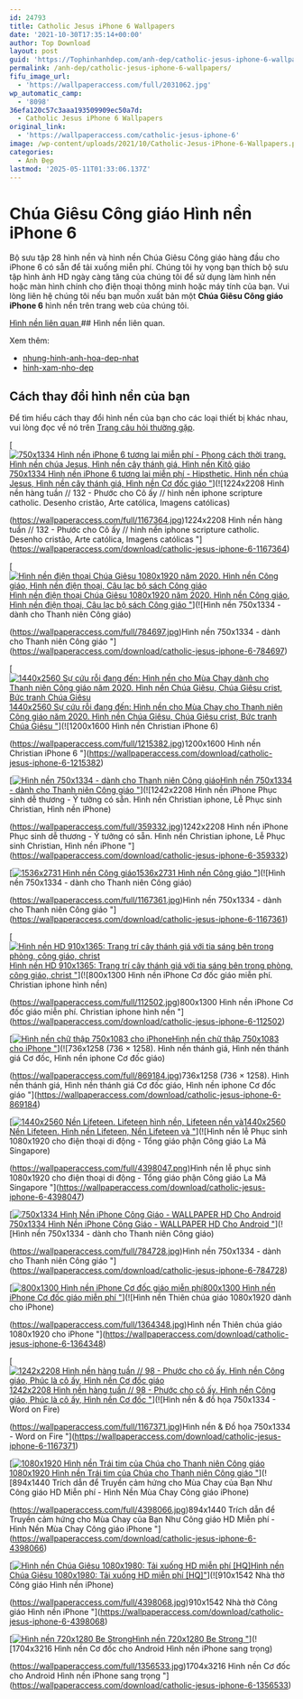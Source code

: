 ```yaml
---
id: 24793
title: Catholic Jesus iPhone 6 Wallpapers
date: '2021-10-30T17:35:14+00:00'
author: Top Download
layout: post
guid: 'https://Tophinhanhdep.com/anh-dep/catholic-jesus-iphone-6-wallpapers/'
permalink: /anh-dep/catholic-jesus-iphone-6-wallpapers/
fifu_image_url:
  - 'https://wallpaperaccess.com/full/2031062.jpg'
wp_automatic_camp:
  - '8098'
36efa120c57c3aaa193509909ec50a7d:
  - Catholic Jesus iPhone 6 Wallpapers
original_link:
  - 'https://wallpaperaccess.com/catholic-jesus-iphone-6'
image: /wp-content/uploads/2021/10/Catholic-Jesus-iPhone-6-Wallpapers.png
categories:
  - Ảnh Đẹp
lastmod: '2025-05-11T01:33:06.137Z'
---
```

# Chúa Giêsu Công giáo Hình nền iPhone 6

Bộ sưu tập 28 hình nền và hình nền Chúa Giêsu Công giáo hàng đầu cho iPhone 6 có sẵn để tải xuống miễn phí. Chúng tôi hy vọng bạn thích bộ sưu tập hình ảnh HD ngày càng tăng của chúng tôi để sử dụng làm hình nền hoặc màn hình chính cho điện thoại thông minh hoặc máy tính của bạn. Vui lòng liên hệ chúng tôi nếu bạn muốn xuất bản một **Chúa Giêsu Công giáo iPhone 6** hình nền trên trang web của chúng tôi.

[Hình nền liên quan ](#related) ## Hình nền liên quan.

   
 Xem thêm:

   
- [nhung-hinh-anh-hoa-dep-nhat](https://tophinhanhdep.com/hinh-hoa-dep/nhung-hinh-anh-hoa-dep-nhat/)
- [hinh-xam-nho-dep](https://tophinhanhdep.com/hinh-xam-dep/hinh-xam-nho-dep/)

## Cách thay đổi hình nền của bạn

Để tìm hiểu cách thay đổi hình nền của bạn cho các loại thiết bị khác nhau, vui lòng đọc về nó trên [Trang câu hỏi thường gặp](https://tophinhanhdep.com/faq/).

  
[[![750x1334 Hình nền iPhone 6 tương lai miễn phí - Phong cách thời trang.  Hình nền chúa Jesus, Hình nền cây thánh giá, Hình nền Kitô giáo](https://wallpaperaccess.com/full/2031062.jpg)750x1334 Hình nền iPhone 6 tương lai miễn phí - Hipsthetic. Hình nền chúa Jesus, Hình nền cây thánh giá, Hình nền Cơ đốc giáo "](https://wallpaperaccess.com/download/catholic-jesus-iphone-6-2031062)](![1224x2208 Hình nền hàng tuần // 132 - Phước cho Cô ấy // hình nền iphone scripture catholic.  Desenho cristão, Arte católica, Imagens católicas)

(https://wallpaperaccess.com/full/1167364.jpg)1224x2208 Hình nền hàng tuần // 132 - Phước cho Cô ấy // hình nền iphone scripture catholic. Desenho cristão, Arte católica, Imagens católicas "](https://wallpaperaccess.com/download/catholic-jesus-iphone-6-1167364)

[[![Hình nền điện thoại Chúa Giêsu 1080x1920 năm 2020. Hình nền Công giáo, Hình nền điện thoại, Câu lạc bộ sách Công giáo](https://wallpaperaccess.com/full/4398026.png)Hình nền điện thoại Chúa Giêsu 1080x1920 năm 2020. Hình nền Công giáo, Hình nền điện thoại, Câu lạc bộ sách Công giáo "](https://wallpaperaccess.com/download/catholic-jesus-iphone-6-4398026)](![Hình nền 750x1334 - dành cho Thanh niên Công giáo)

(https://wallpaperaccess.com/full/784697.jpg)Hình nền 750x1334 - dành cho Thanh niên Công giáo "](https://wallpaperaccess.com/download/catholic-jesus-iphone-6-784697)

[[![1440x2560 Sự cứu rỗi đang đến: Hình nền cho Mùa Chay dành cho Thanh niên Công giáo năm 2020. Hình nền Chúa Giêsu, Chúa Giêsu crist, Bức tranh Chúa Giêsu](https://wallpaperaccess.com/full/1591789.png)1440x2560 Sự cứu rỗi đang đến: Hình nền cho Mùa Chay cho Thanh niên Công giáo năm 2020. Hình nền Chúa Giêsu, Chúa Giêsu crist, Bức tranh Chúa Giêsu "](https://wallpaperaccess.com/download/catholic-jesus-iphone-6-1591789)](![1200x1600 Hình nền Christian iPhone 6)

(https://wallpaperaccess.com/full/1215382.jpg)1200x1600 Hình nền Christian iPhone 6 "](https://wallpaperaccess.com/download/catholic-jesus-iphone-6-1215382)

[[![Hình nền 750x1334 - dành cho Thanh niên Công giáo](https://wallpaperaccess.com/full/784757.jpg)Hình nền 750x1334 - dành cho Thanh niên Công giáo "](https://wallpaperaccess.com/download/catholic-jesus-iphone-6-784757)](![1242x2208 Hình nền iPhone Phục sinh dễ thương - Ý tưởng có sẵn.  Hình nền Christian iphone, Lễ Phục sinh Christian, Hình nền iPhone)

(https://wallpaperaccess.com/full/359332.jpg)1242x2208 Hình nền iPhone Phục sinh dễ thương - Ý tưởng có sẵn. Hình nền Christian iphone, Lễ Phục sinh Christian, Hình nền iPhone "](https://wallpaperaccess.com/download/catholic-jesus-iphone-6-359332)

[[![1536x2731 Hình nền Công giáo](https://wallpaperaccess.com/full/1167374.jpg)1536x2731 Hình nền Công giáo "](https://wallpaperaccess.com/download/catholic-jesus-iphone-6-1167374)](![Hình nền 750x1334 - dành cho Thanh niên Công giáo)

(https://wallpaperaccess.com/full/1167361.jpg)Hình nền 750x1334 - dành cho Thanh niên Công giáo "](https://wallpaperaccess.com/download/catholic-jesus-iphone-6-1167361)

[[![Hình nền HD 910x1365: Trang trí cây thánh giá với tia sáng bên trong phòng, công giáo, christ](https://wallpaperaccess.com/full/1309595.jpg)Hình nền HD 910x1365: Trang trí cây thánh giá với tia sáng bên trong phòng, công giáo, christ "](https://wallpaperaccess.com/download/catholic-jesus-iphone-6-1309595)](![800x1300 Hình nền iPhone Cơ đốc giáo miễn phí.  Christian iphone hình nền)

(https://wallpaperaccess.com/full/112502.jpg)800x1300 Hình nền iPhone Cơ đốc giáo miễn phí. Christian iphone hình nền "](https://wallpaperaccess.com/download/catholic-jesus-iphone-6-112502)

[[![Hình nền chữ thập 750x1083 cho iPhone](https://wallpaperaccess.com/full/3395889.jpg)Hình nền chữ thập 750x1083 cho iPhone "](https://wallpaperaccess.com/download/catholic-jesus-iphone-6-3395889)](![736x1258 (736 × 1258).  Hình nền thánh giá, Hình nền thánh giá Cơ đốc, Hình nền iphone Cơ đốc giáo)

(https://wallpaperaccess.com/full/869184.jpg)736x1258 (736 × 1258). Hình nền thánh giá, Hình nền thánh giá Cơ đốc giáo, Hình nền iphone Cơ đốc giáo "](https://wallpaperaccess.com/download/catholic-jesus-iphone-6-869184)

[[![1440x2560 Nền Lifeteen.  Lifeteen hình nền, Lifeteen nền và](https://wallpaperaccess.com/full/4398046.jpg)1440x2560 Nền Lifeteen. Hình nền Lifeteen, Nền Lifeteen và "](https://wallpaperaccess.com/download/catholic-jesus-iphone-6-4398046)](![Hình nền lễ Phục sinh 1080x1920 cho điện thoại di động - Tổng giáo phận Công giáo La Mã Singapore)

(https://wallpaperaccess.com/full/4398047.png)Hình nền lễ phục sinh 1080x1920 cho điện thoại di động - Tổng giáo phận Công giáo La Mã Singapore "](https://wallpaperaccess.com/download/catholic-jesus-iphone-6-4398047)

[[![750x1334 Hình Nền iPhone Công Giáo - WALLPAPER HD Cho Android](https://wallpaperaccess.com/full/1832183.jpg)750x1334 Hình Nền iPhone Công Giáo - WALLPAPER HD Cho Android "](https://wallpaperaccess.com/download/catholic-jesus-iphone-6-1832183)](![Hình nền 750x1334 - dành cho Thanh niên Công giáo)

(https://wallpaperaccess.com/full/784728.jpg)Hình nền 750x1334 - dành cho Thanh niên Công giáo "](https://wallpaperaccess.com/download/catholic-jesus-iphone-6-784728)

[[![800x1300 Hình nền iPhone Cơ đốc giáo miễn phí](https://wallpaperaccess.com/full/783986.jpg)800x1300 Hình nền iPhone Cơ đốc giáo miễn phí "](https://wallpaperaccess.com/download/catholic-jesus-iphone-6-783986)](![Hình nền Thiên chúa giáo 1080x1920 dành cho iPhone)

(https://wallpaperaccess.com/full/1364348.jpg)Hình nền Thiên chúa giáo 1080x1920 cho iPhone "](https://wallpaperaccess.com/download/catholic-jesus-iphone-6-1364348)

[[![1242x2208 Hình nền hàng tuần // 98 - Phước cho cô ấy.  Hình nền Công giáo, Phúc là cô ấy, Hình nền Cơ đốc giáo](https://wallpaperaccess.com/full/4398058.jpg)1242x2208 Hình nền hàng tuần // 98 - Phước cho cô ấy. Hình nền Công giáo, Phúc là cô ấy, Hình nền Cơ đốc "](https://wallpaperaccess.com/download/catholic-jesus-iphone-6-4398058)](![Hình nền & đồ họa 750x1334 - Word on Fire)

(https://wallpaperaccess.com/full/1167371.jpg)Hình nền &amp; Đồ họa 750x1334 - Word on Fire "](https://wallpaperaccess.com/download/catholic-jesus-iphone-6-1167371)

[[![1080x1920 Hình nền Trái tim của Chúa cho Thanh niên Công giáo](https://wallpaperaccess.com/full/20454.jpg)1080x1920 Hình nền Trái tim của Chúa cho Thanh niên Công giáo "](https://wallpaperaccess.com/download/catholic-jesus-iphone-6-20454)](![894x1440 Trích dẫn để Truyền cảm hứng cho Mùa Chay của Bạn Như Công giáo HD Miễn phí - Hình Nền Mùa Chay Công giáo iPhone)

(https://wallpaperaccess.com/full/4398066.jpg)894x1440 Trích dẫn để Truyền cảm hứng cho Mùa Chay của Bạn Như Công giáo HD Miễn phí - Hình Nền Mùa Chay Công giáo iPhone "](https://wallpaperaccess.com/download/catholic-jesus-iphone-6-4398066)

[[![Hình nền Chúa Giêsu 1080x1980: Tải xuống HD miễn phí [HQ]](https://wallpaperaccess.com/full/2095038.jpg)Hình nền Chúa Giêsu 1080x1980: Tải xuống HD miễn phí \[HQ\]"](https://wallpaperaccess.com/download/catholic-jesus-iphone-6-2095038)](![910x1542 Nhà thờ Công giáo Hình nền iPhone)

(https://wallpaperaccess.com/full/4398068.jpg)910x1542 Nhà thờ Công giáo Hình nền iPhone "](https://wallpaperaccess.com/download/catholic-jesus-iphone-6-4398068)

[[![Hình nền 720x1280 Be Strong](https://wallpaperaccess.com/full/4398070.jpg)Hình nền 720x1280 Be Strong "](https://wallpaperaccess.com/download/catholic-jesus-iphone-6-4398070)](![1704x3216 Hình nền Cơ đốc cho Android Hình nền iPhone sang trọng)

(https://wallpaperaccess.com/full/1356533.jpg)1704x3216 Hình nền Cơ đốc cho Android Hình nền iPhone sang trọng "](https://wallpaperaccess.com/download/catholic-jesus-iphone-6-1356533)

